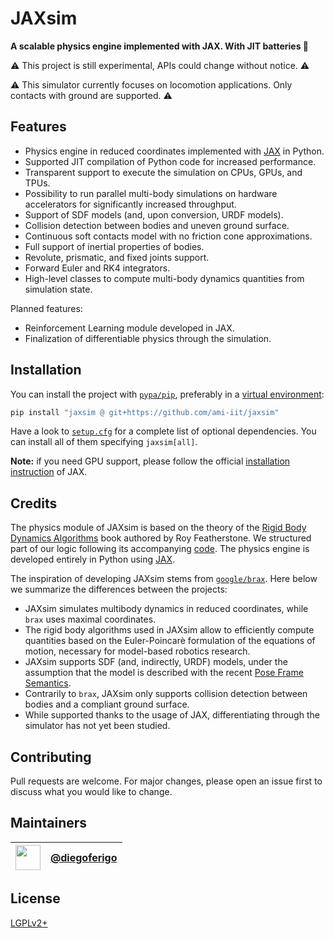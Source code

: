 # JAXsim

**A scalable physics engine implemented with JAX. With JIT batteries 🔋**

⚠ This project is still experimental, APIs could change without notice. ️⚠

⚠ This simulator currently focuses on locomotion applications. Only contacts with ground are supported. ️⚠

## Features

- Physics engine in reduced coordinates implemented with [JAX][jax] in Python.
- Supported JIT compilation of Python code for increased performance.
- Transparent support to execute the simulation on CPUs, GPUs, and TPUs.
- Possibility to run parallel multi-body simulations on hardware accelerators for significantly increased throughput.
- Support of SDF models (and, upon conversion, URDF models).
- Collision detection between bodies and uneven ground surface.
- Continuous soft contacts model with no friction cone approximations.
- Full support of inertial properties of bodies.
- Revolute, prismatic, and fixed joints support.
- Forward Euler and RK4 integrators.
- High-level classes to compute multi-body dynamics quantities from simulation state.

Planned features:

- Reinforcement Learning module developed in JAX.
- Finalization of differentiable physics through the simulation.

[jax]: https://github.com/google/jax/

## Installation

You can install the project with [`pypa/pip`][pip], preferably in a [virtual environment][venv]:

```bash
pip install "jaxsim @ git+https://github.com/ami-iit/jaxsim"
```

Have a look to [`setup.cfg`](setup.cfg) for a complete list of optional dependencies.
You can install all of them specifying `jaxsim[all]`.

**Note:** if you need GPU support, please follow the official [installation instruction][jax_gpu] of JAX.

[pip]: https://github.com/pypa/pip/
[venv]: https://docs.python.org/3.8/tutorial/venv.html
[jax_gpu]: https://github.com/google/jax/#installation

## Credits

The physics module of JAXsim is based on the theory of the [Rigid Body Dynamics Algorithms][RBDA]
book authored by Roy Featherstone.
We structured part of our logic following its accompanying [code][spatial_v2].
The physics engine is developed entirely in Python using [JAX][jax].

[RBDA]: https://link.springer.com/book/10.1007/978-1-4899-7560-7
[spatial_v2]: http://royfeatherstone.org/spatial/index.html#spatial-software

The inspiration of developing JAXsim stems from [`google/brax`][brax].
Here below we summarize the differences between the projects:

- JAXsim simulates multibody dynamics in reduced coordinates, while `brax` uses maximal coordinates.
- The rigid body algorithms used in JAXsim allow to efficiently compute quantities based on the Euler-Poincarè
  formulation of the equations of motion, necessary for model-based robotics research.
- JAXsim supports SDF (and, indirectly, URDF) models, under the assumption that the model is described with the
  recent [Pose Frame Semantics][PFS].
- Contrarily to `brax`, JAXsim only supports collision detection between bodies and a compliant ground surface.
- While supported thanks to the usage of JAX, differentiating through the simulator has not yet been studied.

[brax]: https://github.com/google/brax
[PFS]: http://sdformat.org/tutorials?tut=pose_frame_semantics

## Contributing

Pull requests are welcome. 
For major changes, please open an issue first to discuss what you would like to change.

## Maintainers

| [<img src="https://github.com/diegoferigo.png" width="40">][df] | [@diegoferigo][df] |
|:---------------------------------------------------------------:|:------------------:|

[df]: https://github.com/diegoferigo

## License

[LGPLv2+](https://choosealicense.com/licenses/lgpl-3.0/)
